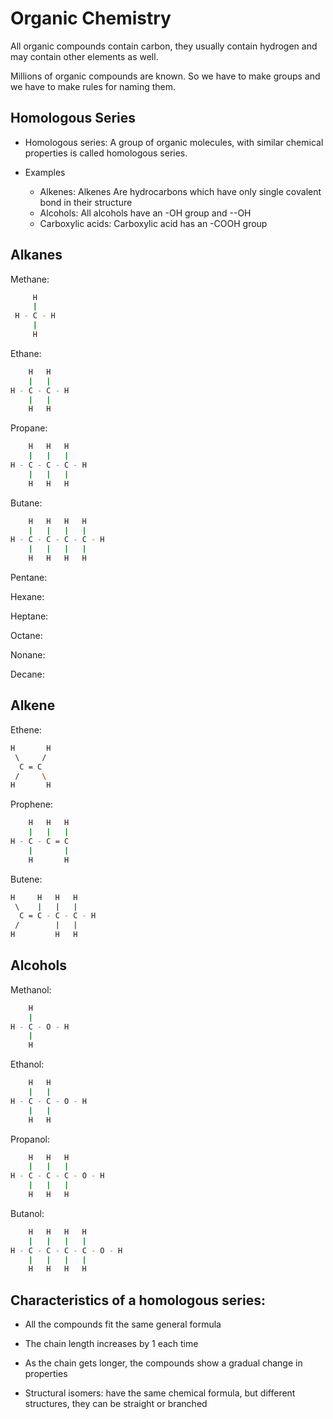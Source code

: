 # Organic Chemistry 

All organic compounds contain carbon, they usually contain hydrogen and may contain other elements as well. 

Millions of organic compounds are known. So we have to make groups and we have to make rules for naming them.

##  Homologous Series

- Homologous series: A group of organic molecules, with similar chemical properties is called homologous series. 

- Examples 
  - Alkenes: Alkenes Are hydrocarbons which have only single covalent bond in their structure
  - Alcohols: All alcohols have an -OH group and --OH
  - Carboxylic acids: Carboxylic acid has an -COOH group

## Alkanes

Methane:
```bash
     H
     |
 H - C - H
     |
     H
```

Ethane:
```bash 
    H 	H
    |	|
H - C - C - H
    |   |
    H   H
```

Propane:
```bash 
    H 	H   H 
    |	|   |
H - C - C - C - H
    |   |   |
    H   H   H
```

Butane:
```bash 
    H 	H   H   H
    |	|   |   |
H - C - C - C - C - H
    |   |   |   |
    H   H   H   H
```

Pentane:


Hexane:


Heptane:


Octane:


Nonane:


Decane:


## Alkene

Ethene:
```bash 
H       H
 \     /
  C = C 
 /     \
H       H
```
Prophene:
```bash 
    H 	H   H 
    |	|   | 
H - C - C = C 
    |       | 
    H       H 
```
Butene:
```bash 
H     H   H   H
 \    |   |   |
  C = C - C - C - H
 /        |   |
H         H   H
```
## Alcohols

Methanol:
```bash 
    H
    |
H - C - O - H
    |
    H
```
Ethanol:
```bash 
    H   H
    |   | 
H - C - C - O - H
    |   |
    H   H
```
Propanol:
```bash 
    H   H   H
    |   |   |
H - C - C - C - O - H
    |   |   |
    H   H   H
```
Butanol:
```bash 
    H   H   H   H
    |   |   |   |   
H - C - C - C - C - O - H
    |   |   |   |
    H   H   H   H
```


## Characteristics of a homologous series: 

  - All the compounds fit the same general formula
  - The chain length increases by 1 each time
  - As the chain gets longer, the compounds show a gradual change in properties

- Structural isomers: have the same chemical formula, but different structures, they can be straight or branched









